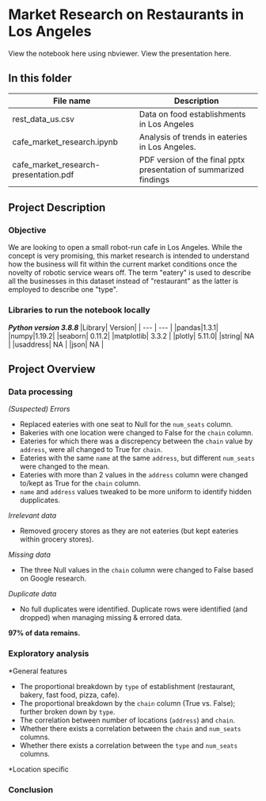 # Market Research on Restaurants in Los Angeles

View the notebook here using nbviewer.
View the presentation here.

## In this folder

| File name | Description |
| --- | --- |
|rest_data_us.csv         | Data on food establishments in Los Angeles |
|cafe_market_research.ipynb         | Analysis of trends in eateries in Los Angeles. |
|cafe_market_research-presentation.pdf           | PDF version of the final pptx presentation of summarized findings |

## Project Description

### Objective
We are looking to open a small robot-run cafe in Los Angeles. While the concept is very promising, this market research is intended to understand how the business will fit within the current market conditions once the novelty of robotic service wears off.
The term "eatery" is used to describe all the businesses in this dataset instead of "restaurant" as the latter is employed to describe one "type".

### Libraries to run the notebook locally
<b> *Python version 3.8.8* </b>
|Library| Version|
| --- | --- |
|pandas|1.3.1|
|numpy|1.19.2|
|seaborn| 0.11.2|
|matplotlib| 3.3.2 |
|plotly| 5.11.0|
|string| NA |
|usaddress| NA |
|json| NA |
  
## Project Overview

### Data processing
*(Suspected) Errors* 
- Replaced eateries with one seat to Null for the <code>num_seats</code> column.
- Bakeries with one location were changed to False for the <code>chain</code> column.
- Eateries for which there was a discrepency between the <code>chain</code> value by <code>address</code>, were all changed to True for <code>chain</code>.
- Eateries with the same <code>name</code> at the same <code>address</code>, but different <code>num_seats</code> were changed to the mean.
- Eateries with more than 2 values in the <code>address</code> column were changed to/kept as True for the <code>chain</code> column.
- <code>name</code> and <code>address</code> values tweaked to be more uniform to identify hidden dupplicates. 

*Irrelevant data*
- Removed grocery stores as they are not eateries (but kept eateries within grocery stores).

*Missing data*
- The three Null values in the <code>chain</code> column were changed to False based on Google research.

*Duplicate data*
- No full duplicates were identified. Duplicate rows were identified (and dropped) when managing missing & errored data.

**97% of data remains.** 

### Exploratory analysis
*General features
- The proportional breakdown by <code>type</code> of establishment (restaurant, bakery, fast food, pizza, cafe).
- The proportional breakdown by the <code>chain</code> column (True vs. False); further broken down by <code>type</code>.
- The correlation between number of locations (<code>address</code>) and <code>chain</code>.
- Whether there exists a correlation between the <code>chain</code> and <code>num_seats</code> columns.
- Whether there exists a correlation between the <code>type</code> and <code>num_seats</code> columns.

*Location specific

### Conclusion
